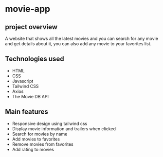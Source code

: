 # movie-app

## project overview

A website that shows all the latest movies and you can search for any movie and get details about it, you can also add any movie to your favorites list.

## Technologies used

- HTML
- CSS
- Javascript
- Tailwind CSS
- Axios
- The Movie DB API

## Main features

- Responsive design using tailwind css
- Display movie information and trailers when clicked
- Search for movies by name
- Add movies to favorites
- Remove movies from favorites
- Add rating to movies
